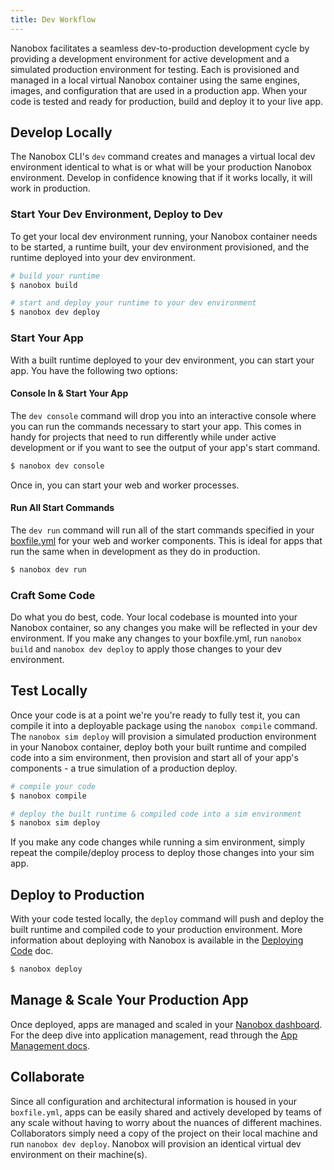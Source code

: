 ```yaml
---
title: Dev Workflow
---
```


Nanobox facilitates a seamless dev-to-production development cycle by providing a development environment for active development and a simulated production environment for testing. Each is provisioned and managed in a local virtual Nanobox container using the same engines, images, and configuration that are used in a production app. When your code is tested and ready for production, build and deploy it to your live app.

## Develop Locally
The Nanobox CLI's `dev` command creates and manages a virtual local dev environment identical to what is or what will be your production Nanobox environment. Develop in confidence knowing that if it works locally, it will work in production.

### Start Your Dev Environment, Deploy to Dev
To get your local dev environment running, your Nanobox container needs to be started, a runtime built, your dev environment provisioned, and the runtime deployed into your dev environment.

```bash
# build your runtime
$ nanobox build

# start and deploy your runtime to your dev environment
$ nanobox dev deploy
```

### Start Your App
With a built runtime deployed to your dev environment, you can start your app. You have the following two options:

#### Console In & Start Your App
The `dev console` command will drop you into an interactive console where you can run the commands necessary to start your app. This comes in handy for projects that need to run differently while under active development or if you want to see the output of your app's start command.

```bash
$ nanobox dev console
```

Once in, you can start your web and worker processes.

#### Run All Start Commands
The `dev run` command will run all of the start commands specified in your [boxfile.yml](/app-config/boxfile/) for your web and worker components. This is ideal for apps that run the same when in development as they do in production.

```bash
$ nanobox dev run
```

### Craft Some Code
Do what you do best, code. Your local codebase is mounted into your Nanobox container, so any changes you make will be reflected in your dev environment. If you make any changes to your boxfile.yml, run `nanobox build` and `nanobox dev deploy` to apply those changes to your dev environment.


## Test Locally
Once your code is at a point we're you're ready to fully test it, you can compile it into a deployable package using the `nanobox compile` command. The `nanobox sim deploy` will provision a simulated production environment in your Nanobox container, deploy both your built runtime and compiled code into a sim environment, then provision and start all of your app's components - a true simulation of a production deploy.

```bash
# compile your code
$ nanobox compile

# deploy the built runtime & compiled code into a sim environment
$ nanobox sim deploy
```

If you make any code changes while running a sim environment, simply repeat the compile/deploy process to deploy those changes into your sim app.

## Deploy to Production
With your code tested locally, the `deploy` command will push and deploy the built runtime and compiled code to your production environment. More information about deploying with Nanobox is available in the [Deploying Code](/getting-started/deploy-code/) doc.

```bash
$ nanobox deploy
```

## Manage & Scale Your Production App
Once deployed, apps are managed and scaled in your [Nanobox dashboard](https://dashboard.nanobox.io). For the deep dive into application management, read through the [App Management docs](/app-management/).

## Collaborate
Since all configuration and architectural information is housed in your `boxfile.yml`, apps can be easily shared and actively developed by teams of any scale without having to worry about the nuances of different machines. Collaborators simply need a copy of the project on their local machine and run `nanobox dev deploy`. Nanobox will provision an identical virtual dev environment on their machine(s).
